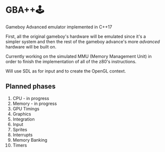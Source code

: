 # GBA++🕹️

Gameboy Advanced emulator implemented in C++17

First, all the original gameboy's hardware will be emulated since it's a simpler system and then the rest of the gameboy advance's more *advanced* hardware will be built on.

Currently working on the simulated MMU (Memory Management Unit) in order to finish the implementation of all of the z80's instructions.

Will use SDL as for input and to create the OpenGL context.

## Planned phases
1. CPU - in progress
2. Memory - in progress
3. GPU Timings
4. Graphics
5. Integration
6. Input
7. Sprites
8. Interrupts
9. Memory Banking
10. Timers
